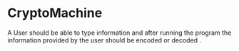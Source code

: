 # CryptoMachine

A User should be able to type information and after running the program the information provided by the user should be encoded or decoded .

